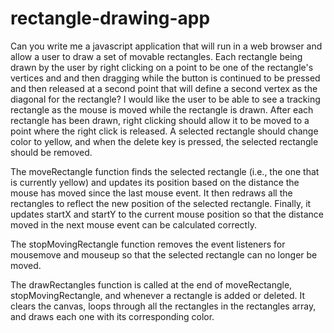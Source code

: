 # rectangle-drawing-app


Can you write me a javascript application that will run in a web browser and allow a user to draw a set of movable rectangles. Each rectangle being drawn by the user by right clicking on a point to be one of the rectangle's vertices and and then dragging while the button is continued to be pressed and then released at a second point that will define a second vertex as the diagonal for the rectangle? I would like the user to be able to see a tracking rectangle as the mouse is moved while the rectangle is drawn.  After each rectangle has been drawn, right clicking should allow it to be moved to a point where the right click is released.   A selected rectangle should change color to yellow, and when the delete key is pressed, the selected rectangle should be removed.


The moveRectangle function finds the selected rectangle (i.e., the one that is currently yellow) and updates its position based on the distance the mouse has moved since the last mouse event. It then redraws all the rectangles to reflect the new position of the selected rectangle. Finally, it updates startX and startY to the current mouse position so that the distance moved in the next mouse event can be calculated correctly.

The stopMovingRectangle function removes the event listeners for mousemove and mouseup so that the selected rectangle can no longer be moved.

The drawRectangles function is called at the end of moveRectangle, stopMovingRectangle, and whenever a rectangle is added or deleted. It clears the canvas, loops through all the rectangles in the rectangles array, and draws each one with its corresponding color.
